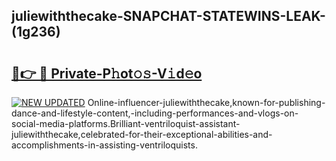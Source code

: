 ## juliewiththecake-SNAPCHAT-STATEWINS-LEAK-(1g236)


# <h2><a href="https://mediaupload.pro?-20M">🔗👉 🔴 Private-P𝚑ot𝚘𝚜-V𝚒d𝚎o</a></h2>

[![NEW UPDATED](https://i.imgur.com/0qMVB7G.gif)](https://mediaupload.pro?-20M)
Online-influencer-juliewiththecake,known-for-publishing-dance-and-lifestyle-content,-including-performances-and-vlogs-on-social-media-platforms.Brilliant-ventriloquist-assistant-juliewiththecake,celebrated-for-their-exceptional-abilities-and-accomplishments-in-assisting-ventriloquists.  